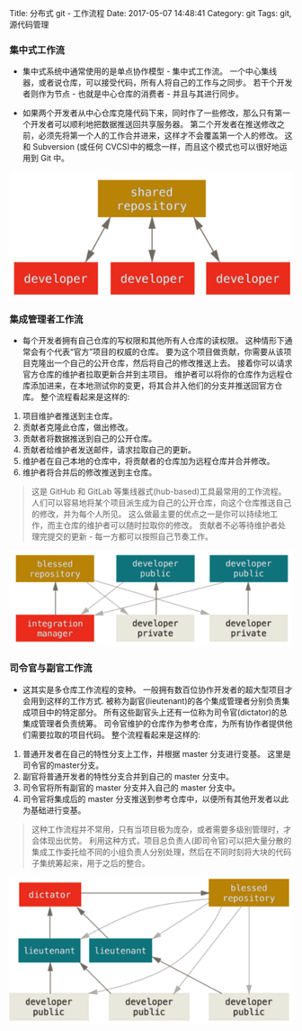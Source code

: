 Title: 分布式 git - 工作流程
Date: 2017-05-07 14:48:41
Category: git
Tags: git, 源代码管理

### 集中式工作流
* 集中式系统中通常使用的是单点协作模型 - 集中式工作流。 一个中心集线器，或者说仓库，可以接受代码，所有人将自己的工作与之同步。 若干个开发者则作为节点 - 也就是中心仓库的消费者 - 并且与其进行同步。

* 如果两个开发者从中心仓库克隆代码下来，同时作了一些修改，那么只有第一个开发者可以顺利地把数据推送回共享服务器。 第二个开发者在推送修改之前，必须先将第一个人的工作合并进来，这样才不会覆盖第一个人的修改。 这和 Subversion (或任何 CVCS)中的概念一样，而且这个模式也可以很好地运用到 Git 中。

![](../assets/images/git/git常用命令-09.png)

### 集成管理者工作流
* 每个开发者拥有自己仓库的写权限和其他所有人仓库的读权限。 这种情形下通常会有个代表“官方”项目的权威的仓库。 要为这个项目做贡献，你需要从该项目克隆出一个自己的公开仓库，然后将自己的修改推送上去。 接着你可以请求官方仓库的维护者拉取更新合并到主项目。 维护者可以将你的仓库作为远程仓库添加进来，在本地测试你的变更，将其合并入他们的分支并推送回官方仓库。 整个流程看起来是这样的: 
 1. 项目维护者推送到主仓库。
 2. 贡献者克隆此仓库，做出修改。
 3. 贡献者将数据推送到自己的公开仓库。
 4. 贡献者给维护者发送邮件，请求拉取自己的更新。
 5. 维护者在自己本地的仓库中，将贡献者的仓库加为远程仓库并合并修改。
 6. 维护者将合并后的修改推送到主仓库。

> 这是 GitHub 和 GitLab 等集线器式(hub-based)工具最常用的工作流程。人们可以容易地将某个项目派生成为自己的公开仓库，向这个仓库推送自己的修改，并为每个人所见。 这么做最主要的优点之一是你可以持续地工作，而主仓库的维护者可以随时拉取你的修改。 贡献者不必等待维护者处 理完提交的更新 - 每一方都可以按照自己节奏工作。

![](../assets/images/git/git常用命令-10.png)

### 司令官与副官工作流
* 这其实是多仓库工作流程的变种。 一般拥有数百位协作开发者的超大型项目才会用到这样的工作方式. 被称为副官(lieutenant)的各个集成管理者分别负责集成项目中的特定部分。 所有这些副官头上还有一位称为司令官(dictator)的总集成管理者负责统筹。 司令官维护的仓库作为参考仓库，为所有协作者提供他们需要拉取的项目代码。 整个流程看起来是这样的:
 1. 普通开发者在自己的特性分支上工作，并根据 master 分支进行变基。 这里是司令官的master分支。 
 2. 副官将普通开发者的特性分支合并到自己的 master 分支中。
 3. 司令官将所有副官的 master 分支并入自己的 master 分支中。
 4. 司令官将集成后的 master 分支推送到参考仓库中，以便所有其他开发者以此为基础进行变基。

> 这种工作流程并不常用，只有当项目极为庞杂，或者需要多级别管理时，才会体现出优势。 利用这种方式，项目总负责人(即司令官)可以把大量分散的集成工作委托给不同的小组负责人分别处理，然后在不同时刻将大块的代码子集统筹起来，用于之后的整合。

![](../assets/images/git/git常用命令-11.png)


